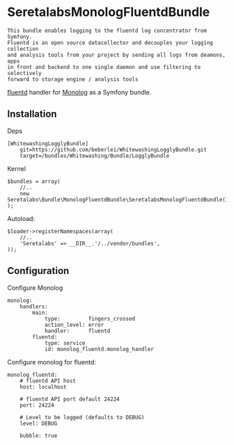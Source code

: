 # SeretalabsMonologFluentdBundle

    This bundle enables logging to the fluentd log concentrator from Symfony.
    Fluentd is an open source datacollector and decouples your logging collection
    and analysis tools from your project by sending all logs from deamons, apps
    in front and backend to one single daemon and use filtering to selectively
    forward to storage engine / analysis tools

[fluentd](http://www.fluentd.org/) handler for [Monolog](https://github.com/Seldaek/monolog) as a Symfony bundle.

## Installation

Deps

    [WhitewashingLogglyBundle]
        git=https://github.com/beberlei/WhitewashingLogglyBundle.git
        target=/bundles/Whitewashing/Bundle/LogglyBundle

Kernel

    $bundles = array(
        //..
        new Seretalabs\Bundle\MonologFluentdBundle\SeretalabsMonologFluentdBundle(),
    );

Autoload:

    $loader->registerNamespaces(array(
        //..
        'Seretalabs' => __DIR__.'/../vendor/bundles',
    ));

## Configuration

Configure Monolog

    monolog:
        handlers:
            main:
                type:         fingers_crossed
                action_level: error
                handler:      fluentd
            fluentd:
                type: service
                id: monolog_fluentd.monolog_handler

Configure monolog for fluentd:

    monolog_fluentd:
        # fluentd API host
        host: localhost

        # fluentd API port default 24224
        port: 24224

        # Level to be logged (defaults to DEBUG)
        level: DEBUG

        bubble: true
